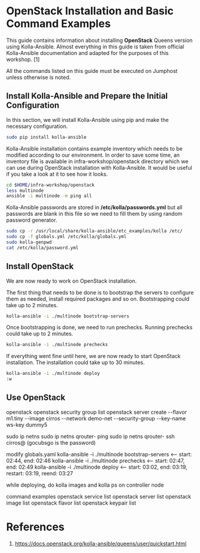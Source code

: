 # OpenStack Installation and Basic Command Examples

This guide contains information about installing **OpenStack** Queens version
using Kolla-Ansible. Almost everything in this guide is taken from official
Kolla-Ansible documentation and adapted for the purposes of this workshop. [1]

All the commands listed on this guide must be executed on Jumphost unless
otherwise is noted.

## Install Kolla-Ansible and Prepare the Initial Configuration

In this section, we will install Kolla-Ansible using pip and make the necessary
configuration.

```bash
sudo pip install kolla-ansible
```

Kolla-Ansible installation contains example inventory which needs to be modified
according to our environment. In order to save some time, an inventory file is
available in infra-workshop/openstack directory which we can use during OpenStack
installation with Kolla-Ansible. It would be useful if you take a look at it to
see how it looks.

```bash
cd $HOME/infra-workshop/openstack
less multinode
ansible -i multinode -m ping all
```

Kolla-Ansible passwords are stored in **/etc/kolla/passwords.yml** but all
passwords are blank in this file so we need to fill them by using random
password generator.

```bash
sudo cp -r /usr/local/share/kolla-ansible/etc_examples/kolla /etc/
sudo cp -f globals.yml /etc/kolla/globals.yml
sudo kolla-genpwd
cat /etc/kolla/password.yml
```

## Install OpenStack

We are now ready to work on OpenStack installation.

The first thing that needs to be done is to bootstrap the servers to configure
them as needed, install required packages and so on. Bootstrapping could take
up to 2 minutes.

```bash
kolla-ansible -i ./multinode bootstrap-servers
```

Once bootstrapping is done, we need to run prechecks. Running prechecks could
take up to 2 minutes.

```bash
kolla-ansible -i ./multinode prechecks
```

If everything went fine until here, we are now ready to start OpenStack
installation. The installation could take up to 30 minutes.

```bash
kolla-ansible -i ./multinode deploy
:w
```

## Use OpenStack

openstack
openstack security group list
openstack server create --flavor m1.tiny --image cirros --network demo-net --security-group <uuid> --key-name ws-key dummy5

sudo ip netns
sudo ip netns qrouter-<uuid> ping <ip>
sudo ip netns qrouter-<uuid> ssh cirros@<ip> (gocubsgo is the password)

modify globals.yaml
kolla-ansible -i ./multinode bootstrap-servers <-- start: 02:44, end: 02:46
kolla-ansible -i ./multinode prechecks <-- start: 02:47, end: 02:49
kolla-ansible -i ./multinode deploy <-- start: 03:02, end: 03:19, restart: 03:19, reend: 03:27

while deploying, do kolla images and kolla ps on controller node




command examples
openstack service list
openstack server list
openstack image list
openstack flavor list
openstack keypair list

# References

1. https://docs.openstack.org/kolla-ansible/queens/user/quickstart.html
